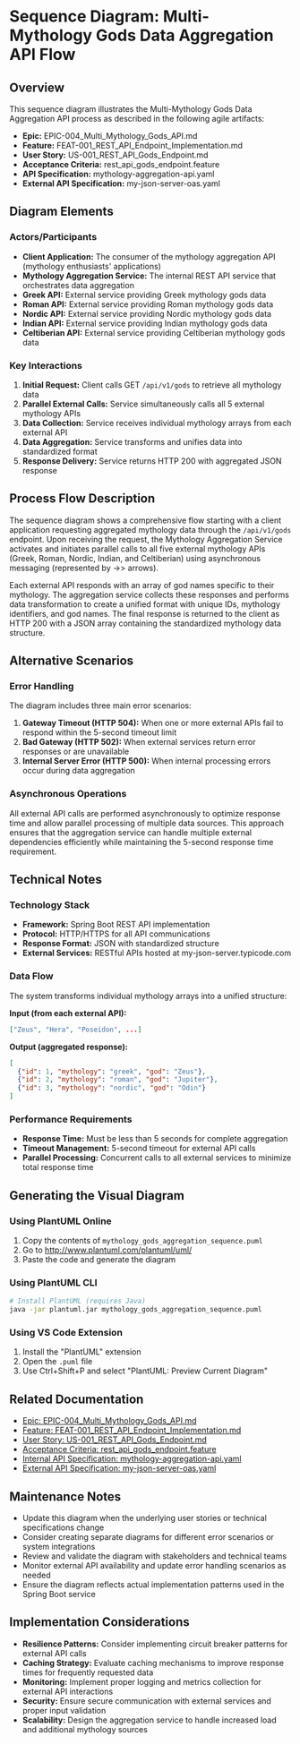 # Sequence Diagram: Multi-Mythology Gods Data Aggregation API Flow

## Overview
This sequence diagram illustrates the Multi-Mythology Gods Data Aggregation API process as described in the following agile artifacts:

- **Epic:** EPIC-004_Multi_Mythology_Gods_API.md
- **Feature:** FEAT-001_REST_API_Endpoint_Implementation.md
- **User Story:** US-001_REST_API_Gods_Endpoint.md
- **Acceptance Criteria:** rest_api_gods_endpoint.feature
- **API Specification:** mythology-aggregation-api.yaml
- **External API Specification:** my-json-server-oas.yaml

## Diagram Elements

### Actors/Participants
- **Client Application:** The consumer of the mythology aggregation API (mythology enthusiasts' applications)
- **Mythology Aggregation Service:** The internal REST API service that orchestrates data aggregation
- **Greek API:** External service providing Greek mythology gods data
- **Roman API:** External service providing Roman mythology gods data
- **Nordic API:** External service providing Nordic mythology gods data
- **Indian API:** External service providing Indian mythology gods data
- **Celtiberian API:** External service providing Celtiberian mythology gods data

### Key Interactions
1. **Initial Request:** Client calls GET `/api/v1/gods` to retrieve all mythology data
2. **Parallel External Calls:** Service simultaneously calls all 5 external mythology APIs
3. **Data Collection:** Service receives individual mythology arrays from each external API
4. **Data Aggregation:** Service transforms and unifies data into standardized format
5. **Response Delivery:** Service returns HTTP 200 with aggregated JSON response

## Process Flow Description

The sequence diagram shows a comprehensive flow starting with a client application requesting aggregated mythology data through the `/api/v1/gods` endpoint. Upon receiving the request, the Mythology Aggregation Service activates and initiates parallel calls to all five external mythology APIs (Greek, Roman, Nordic, Indian, and Celtiberian) using asynchronous messaging (represented by ->> arrows).

Each external API responds with an array of god names specific to their mythology. The aggregation service collects these responses and performs data transformation to create a unified format with unique IDs, mythology identifiers, and god names. The final response is returned to the client as HTTP 200 with a JSON array containing the standardized mythology data structure.

## Alternative Scenarios

### Error Handling
The diagram includes three main error scenarios:

1. **Gateway Timeout (HTTP 504):** When one or more external APIs fail to respond within the 5-second timeout limit
2. **Bad Gateway (HTTP 502):** When external services return error responses or are unavailable
3. **Internal Server Error (HTTP 500):** When internal processing errors occur during data aggregation

### Asynchronous Operations
All external API calls are performed asynchronously to optimize response time and allow parallel processing of multiple data sources. This approach ensures that the aggregation service can handle multiple external dependencies efficiently while maintaining the 5-second response time requirement.

## Technical Notes

### Technology Stack
- **Framework:** Spring Boot REST API implementation
- **Protocol:** HTTP/HTTPS for all API communications
- **Response Format:** JSON with standardized structure
- **External Services:** RESTful APIs hosted at my-json-server.typicode.com

### Data Flow
The system transforms individual mythology arrays into a unified structure:

**Input (from each external API):**
```json
["Zeus", "Hera", "Poseidon", ...]
```

**Output (aggregated response):**
```json
[
  {"id": 1, "mythology": "greek", "god": "Zeus"},
  {"id": 2, "mythology": "roman", "god": "Jupiter"},
  {"id": 3, "mythology": "nordic", "god": "Odin"}
]
```

### Performance Requirements
- **Response Time:** Must be less than 5 seconds for complete aggregation
- **Timeout Management:** 5-second timeout for external API calls
- **Parallel Processing:** Concurrent calls to all external services to minimize total response time

## Generating the Visual Diagram

### Using PlantUML Online
1. Copy the contents of `mythology_gods_aggregation_sequence.puml`
2. Go to http://www.plantuml.com/plantuml/uml/
3. Paste the code and generate the diagram

### Using PlantUML CLI
```bash
# Install PlantUML (requires Java)
java -jar plantuml.jar mythology_gods_aggregation_sequence.puml
```

### Using VS Code Extension
1. Install the "PlantUML" extension
2. Open the `.puml` file
3. Use Ctrl+Shift+P and select "PlantUML: Preview Current Diagram"

## Related Documentation
- [Epic: EPIC-004_Multi_Mythology_Gods_API.md](EPIC-004_Multi_Mythology_Gods_API.md)
- [Feature: FEAT-001_REST_API_Endpoint_Implementation.md](FEAT-001_REST_API_Endpoint_Implementation.md)
- [User Story: US-001_REST_API_Gods_Endpoint.md](US-001_REST_API_Gods_Endpoint.md)
- [Acceptance Criteria: rest_api_gods_endpoint.feature](rest_api_gods_endpoint.feature)
- [Internal API Specification: mythology-aggregation-api.yaml](mythology-aggregation-api.yaml)
- [External API Specification: my-json-server-oas.yaml](my-json-server-oas.yaml)

## Maintenance Notes
- Update this diagram when the underlying user stories or technical specifications change
- Consider creating separate diagrams for different error scenarios or system integrations
- Review and validate the diagram with stakeholders and technical teams
- Monitor external API availability and update error handling scenarios as needed
- Ensure the diagram reflects actual implementation patterns used in the Spring Boot service

## Implementation Considerations
- **Resilience Patterns:** Consider implementing circuit breaker patterns for external API calls
- **Caching Strategy:** Evaluate caching mechanisms to improve response times for frequently requested data
- **Monitoring:** Implement proper logging and metrics collection for external API interactions
- **Security:** Ensure secure communication with external services and proper input validation
- **Scalability:** Design the aggregation service to handle increased load and additional mythology sources
